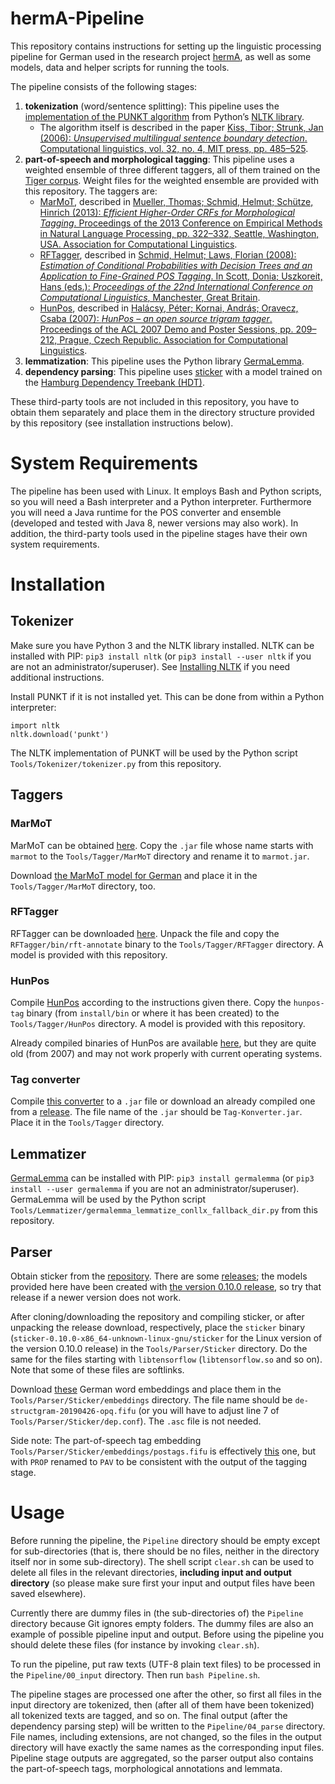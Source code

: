 # hermA-Pipeline

This repository contains instructions for setting up the linguistic processing pipeline for German used in the research project [hermA](https://www.herma.uni-hamburg.de/en.html), as well as some models, data and helper scripts for running the tools.

The pipeline consists of the following stages:

1. **tokenization** (word/sentence splitting): This pipeline uses the [implementation of the PUNKT algorithm](https://www.nltk.org/api/nltk.tokenize.html#module-nltk.tokenize.punkt) from Python’s [NLTK library](https://www.nltk.org/).
   * The algorithm itself is described in the paper <a href="https://www.mitpressjournals.org/doi/pdfplus/10.1162/coli.2006.32.4.485">Kiss, Tibor; Strunk, Jan (2006): <i>Unsupervised multilingual sentence boundary detection</i>. Computational linguistics, vol. 32, no. 4, MIT press, pp. 485–525</a>.
2. **part-of-speech and morphological tagging**: This pipeline uses a weighted ensemble of three different taggers, all of them trained on the [Tiger corpus](https://www.ims.uni-stuttgart.de/forschung/ressourcen/korpora/tiger/). Weight files for the weighted ensemble are provided with this repository. The taggers are:
   * [MarMoT](http://cistern.cis.lmu.de/marmot/), described in <a href="http://citeseerx.ist.psu.edu/viewdoc/download?doi=10.1.1.593.7354&rep=rep1&type=pdf">Mueller, Thomas; Schmid, Helmut; Schütze, Hinrich (2013): <i>Efficient Higher-Order CRFs for Morphological Tagging</i>. Proceedings of the 2013 Conference on Empirical Methods in Natural Language Processing, pp. 322–332, Seattle, Washington, USA. Association for Computational Linguistics</a>.
   * [RFTagger](https://www.cis.uni-muenchen.de/~schmid/tools/RFTagger/), described in <a href="https://www.cis.uni-muenchen.de/~schmid/papers/Schmid-Laws.pdf">Schmid, Helmut; Laws, Florian (2008): <i>Estimation of Conditional Probabilities with Decision Trees and an Application to Fine-Grained POS Tagging</i>. In Scott, Donia; Uszkoreit, Hans (eds.): <i>Proceedings of the 22nd International Conference on Computational Linguistics</i>, Manchester, Great Britain</a>.
   * [HunPos](http://mokk.bme.hu/resources/hunpos/), described in <a href="https://eprints.sztaki.hu/7909/1/Kornai_196394_ny.pdf">Halácsy, Péter; Kornai, András; Oravecz, Csaba (2007): <i>HunPos – an open source trigram tagger</i>. Proceedings of the ACL 2007 Demo and Poster Sessions, pp. 209–212, Prague, Czech Republic. Association for Computational Linguistics</a>.
3. **lemmatization**: This pipeline uses the Python library [GermaLemma](https://github.com/WZBSocialScienceCenter/germalemma).
4. **dependency parsing**: This pipeline uses [sticker](https://github.com/stickeritis/sticker) with a model trained on the [Hamburg Dependency Treebank (HDT)](https://nats-www.informatik.uni-hamburg.de/HDT/WebHome).

These third-party tools are not included in this repository, you have to obtain them separately and place them in the directory structure provided by this repository (see installation instructions below).

# System Requirements

The pipeline has been used with Linux. It employs Bash and Python scripts, so you will need a Bash interpreter and a Python interpreter. Furthermore you will need a Java runtime for the POS converter and ensemble (developed and tested with Java 8, newer versions may also work). In addition, the third-party tools used in the pipeline stages have their own system requirements.

# Installation

## Tokenizer

Make sure you have Python 3 and the NLTK library installed. NLTK can be installed with PIP: `pip3 install nltk` (or `pip3 install --user nltk` if you are not an administrator/superuser). See [Installing NLTK](https://www.nltk.org/install.html) if you need additional instructions.

Install PUNKT if it is not installed yet. This can be done from within a Python interpreter:

	import nltk
	nltk.download('punkt')

The NLTK implementation of PUNKT will be used by the Python script `Tools/Tokenizer/tokenizer.py` from this repository.

## Taggers

### MarMoT

MarMoT can be obtained [here](http://cistern.cis.lmu.de/marmot/bin/CURRENT/). Copy the `.jar` file whose name starts with `marmot` to the `Tools/Tagger/MarMoT` directory and rename it to `marmot.jar`.

Download [the MarMoT model for German](http://cistern.cis.lmu.de/marmot/models/CURRENT/spmrl/de.marmot) and place it in the `Tools/Tagger/MarMoT` directory, too.

### RFTagger

RFTagger can be downloaded [here](https://www.cis.uni-muenchen.de/~schmid/tools/RFTagger/data/RFTagger.tar.gz). Unpack the file and copy the `RFTagger/bin/rft-annotate` binary to the `Tools/Tagger/RFTagger` directory. A model is provided with this repository.

### HunPos

Compile [HunPos](https://github.com/mivoq/hunpos) according to the instructions given there. Copy the `hunpos-tag` binary (from `install/bin` or where it has been created) to the `Tools/Tagger/HunPos` directory. A model is provided with this repository.

Already compiled binaries of HunPos are available [here](https://code.google.com/archive/p/hunpos/downloads), but they are quite old (from 2007) and may not work properly with current operating systems.

### Tag converter

Compile [this converter](https://github.com/benadelm/GermanPOSTagConverter) to a `.jar` file or download an already compiled one from a [release](https://github.com/benadelm/GermanPOSTagConverter/releases). The file name of the `.jar` should be `Tag-Konverter.jar`. Place it in the `Tools/Tagger` directory.

## Lemmatizer

[GermaLemma](https://github.com/WZBSocialScienceCenter/germalemma) can be installed with PIP: `pip3 install germalemma` (or `pip3 install --user germalemma` if you are not an administrator/superuser). GermaLemma will be used by the Python script `Tools/Lemmatizer/germalemma_lemmatize_conllx_fallback_dir.py` from this repository.

## Parser

Obtain sticker from the [repository](https://github.com/stickeritis/sticker). There are some [releases](https://github.com/stickeritis/sticker/releases); the models provided here have been created with [the version 0.10.0 release](https://github.com/stickeritis/sticker/releases/tag/0.10.0), so try that release if a newer version does not work.

After cloning/downloading the repository and compiling sticker, or after unpacking the release download, respectively, place the `sticker` binary (`sticker-0.10.0-x86_64-unknown-linux-gnu/sticker` for the Linux version of the version 0.10.0 release) in the `Tools/Parser/Sticker` directory. Do the same for the files starting with `libtensorflow` (`libtensorflow.so` and so on). Note that some of these files are softlinks.

Download [these](https://github.com/stickeritis/sticker-models/releases/tag/de-structgram-20190426-opq) German word embeddings and place them in the `Tools/Parser/Sticker/embeddings` directory. The file name should be `de-structgram-20190426-opq.fifu` (or you will have to adjust line 7 of `Tools/Parser/Sticker/dep.conf`). The `.asc` file is not needed.

Side note: The part-of-speech tag embedding `Tools/Parser/Sticker/embeddings/postags.fifu` is effectively [this](https://blob.danieldk.eu/sticker-models/de-structgram-tags-20190426.fifu) one, but with `PROP` renamed to `PAV` to be consistent with the output of the tagging stage.

# Usage

Before running the pipeline, the `Pipeline` directory should be empty except for sub-directories (that is, there should be no files, neither in the directory itself nor in some sub-directory). The shell script `clear.sh` can be used to delete all files in the relevant directories, **including input and output directory** (so please make sure first your input and output files have been saved elsewhere).

Currently there are dummy files in (the sub-directories of) the `Pipeline` directory because Git ignores empty folders. The dummy files are also an example of possible pipeline input and output. Before using the pipeline you should delete these files (for instance by invoking `clear.sh`).

To run the pipeline, put raw texts (UTF-8 plain text files) to be processed in the `Pipeline/00_input` directory. Then run `bash Pipeline.sh`.

The pipeline stages are processed one after the other, so first all files in the input directory are tokenized, then (after all of them have been tokenized) all tokenized texts are tagged, and so on. The final output (after the dependency parsing step) will be written to the `Pipeline/04_parse` directory. File names, including extensions, are not changed, so the files in the output directory will have exactly the same names as the corresponding input files. Pipeline stage outputs are aggregated, so the parser output also contains the part-of-speech tags, morphological annotations and lemmata.